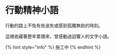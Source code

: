 # 行動精神小語

行動的路上不免有些迷失或感到孤獨無助的時刻。

這裡收藏著歷年累積來，曾感動過迴響人的文字小語。

{% hint style="info" %}
施工中
{% endhint %}

